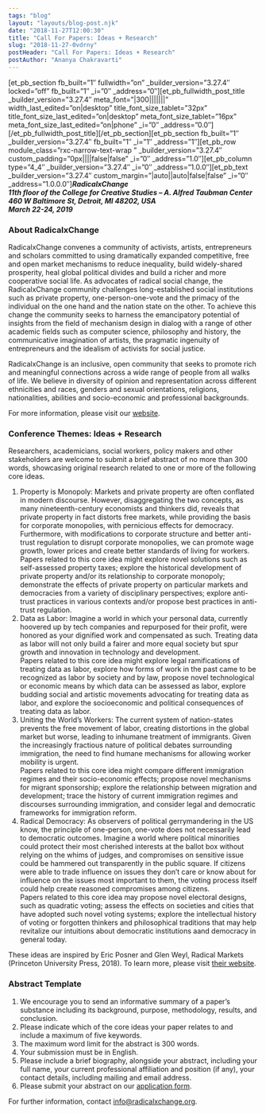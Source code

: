 ```yaml
---
tags: "blog"
layout: "layouts/blog-post.njk"
date: "2018-11-27T12:00:30"
title: "Call For Papers: Ideas + Research"
slug: "2018-11-27-0vdrny"
postHeader: "Call For Papers: Ideas + Research"
postAuthor: "Ananya Chakravarti"
---
```

\[et\_pb\_section fb\_built=”1″ fullwidth=”on” \_builder\_version=”3.27.4″ locked=”off” fb\_built=”1″ \_i=”0″ \_address=”0″\]\[et\_pb\_fullwidth\_post\_title \_builder\_version=”3.27.4″ meta\_font=”|300|||||||” width\_last\_edited=”on|desktop” title\_font\_size\_tablet=”32px” title\_font\_size\_last\_edited=”on|desktop” meta\_font\_size\_tablet=”16px” meta\_font\_size\_last\_edited=”on|phone” \_i=”0″ \_address=”0.0″\]\[/et\_pb\_fullwidth\_post\_title\]\[/et\_pb\_section\]\[et\_pb\_section fb\_built=”1″ \_builder\_version=”3.27.4″ fb\_built=”1″ \_i=”1″ \_address=”1″\]\[et\_pb\_row module\_class=”rxc-narrow-text-wrap ” \_builder\_version=”3.27.4″ custom\_padding=”0px||||false|false” \_i=”0″ \_address=”1.0″\]\[et\_pb\_column type=”4\_4″ \_builder\_version=”3.27.4″ \_i=”0″ \_address=”1.0.0″\]\[et\_pb\_text \_builder\_version=”3.27.4″ custom\_margin=”|auto||auto|false|false” \_i=”0″ \_address=”1.0.0.0″\]**_RadicalxChange_**  
**_11th floor of the College for Creative Studies – A. Alfred Taubman Center_**  
**_460 W Baltimore St, Detroit, MI 48202, USA_**  
**_March 22-24, 2019_**

### About RadicalxChange

RadicalxChange convenes a community of activists, artists, entrepreneurs and scholars committed to using dramatically expanded competitive, free and open market mechanisms to reduce inequality, build widely-shared prosperity, heal global political divides and build a richer and more cooperative social life. As advocates of radical social change, the RadicalxChange community challenges long-established social institutions such as private property, one-person-one-vote and the primacy of the individual on the one hand and the nation state on the other. To achieve this change the community seeks to harness the emancipatory potential of insights from the field of mechanism design in dialog with a range of other academic fields such as computer science, philosophy and history, the communicative imagination of artists, the pragmatic ingenuity of entrepreneurs and the idealism of activists for social justice.

RadicalxChange is an inclusive, open community that seeks to promote rich and meaningful connections across a wide range of people from all walks of life. We believe in diversity of opinion and representation across different ethnicities and races, genders and sexual orientations, religions, nationalities, abilities and socio-economic and professional backgrounds.

For more information, please visit our [website](https://www.radicalxchange.org).

### Conference Themes: Ideas + Research

Researchers, academicians, social workers, policy makers and other stakeholders are welcome to submit a brief abstract of no more than 300 words, showcasing original research related to one or more of the following core ideas.

1.  Property is Monopoly: Markets and private property are often conflated in modern discourse. However, disaggregating the two concepts, as many nineteenth-century economists and thinkers did, reveals that private property in fact distorts free markets, while providing the basis for corporate monopolies, with pernicious effects for democracy. Furthermore, with modifications to corporate structure and better anti-trust regulation to disrupt corporate monopolies, we can promote wage growth, lower prices and create better standards of living for workers.  
    Papers related to this core idea might explore novel solutions such as self-assessed property taxes; explore the historical development of private property and/or its relationship to corporate monopoly; demonstrate the effects of private property on particular markets and democracies from a variety of disciplinary perspectives; explore anti-trust practices in various contexts and/or propose best practices in anti-trust regulation.
2.  Data as Labor: Imagine a world in which your personal data, currently hoovered up by tech companies and repurposed for their profit, were honored as your dignified work and compensated as such. Treating data as labor will not only build a fairer and more equal society but spur growth and innovation in technology and development.  
    Papers related to this core idea might explore legal ramifications of treating data as labor, explore how forms of work in the past came to be recognized as labor by society and by law, propose novel technological or economic means by which data can be assessed as labor, explore budding social and artistic movements advocating for treating data as labor, and explore the socioeconomic and political consequences of treating data as labor.
3.  Uniting the World’s Workers: The current system of nation-states prevents the free movement of labor, creating distortions in the global market but worse, leading to inhumane treatment of immigrants. Given the increasingly fractious nature of political debates surrounding immigration, the need to find humane mechanisms for allowing worker mobility is urgent.  
    Papers related to this core idea might compare different immigration regimes and their socio-economic effects; propose novel mechanisms for migrant sponsorship; explore the relationship between migration and development; trace the history of current immigration regimes and discourses surrounding immigration, and consider legal and democratic frameworks for immigration reform.
4.  Radical Democracy: As observers of political gerrymandering in the US know, the principle of one-person, one-vote does not necessarily lead to democratic outcomes. Imagine a world where political minorities could protect their most cherished interests at the ballot box without relying on the whims of judges, and compromises on sensitive issue could be hammered out transparently in the public square. If citizens were able to trade influence on issues they don’t care or know about for influence on the issues most important to them, the voting process itself could help create reasoned compromises among citizens.  
    Papers related to this core idea may propose novel electoral designs, such as quadratic voting; assess the effects on societies and cities that have adopted such novel voting systems; explore the intellectual history of voting or forgotten thinkers and philosophical traditions that may help revitalize our intuitions about democratic institutions aand democracy in general today.

These ideas are inspired by Eric Posner and Glen Weyl, Radical Markets (Princeton University Press, 2018). To learn more, please visit [their website](http://radicalmarkets.com).

### Abstract Template

1.  We encourage you to send an informative summary of a paper’s substance including its background, purpose, methodology, results, and conclusion.
2.  Please indicate which of the core ideas your paper relates to and include a maximum of five keywords.
3.  The maximum word limit for the abstract is 300 words.
4.  Your submission must be in English.
5.  Please include a brief biography, alongside your abstract, including your full name, your current professional affiliation and position (if any), your contact details, including mailing and email address.
6.  Please submit your abstract on our [application form](https://goo.gl/forms/GhfYthCruzgcPZfA3).

For further information, contact [info@radicalxchange.org](mailto:info@radicalxchange.org).